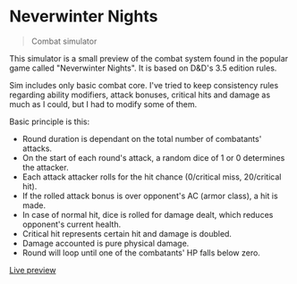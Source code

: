 Neverwinter Nights
===================
> Combat simulator

This simulator is a small preview of the combat system found in the popular game called "Neverwinter Nights". It is based on D&D's 3.5 edition rules.

Sim includes only basic combat core. I've tried to keep consistency rules regarding ability modifiers, attack bonuses, critical hits and damage as much as I could, but I had to modify some of them.

Basic principle is this:

- Round duration is dependant on the total number of combatants' attacks.
- On the start of each round's attack, a random dice of 1 or 0 determines the attacker.
- Each attack attacker rolls for the hit chance (0/critical miss, 20/critical hit).
- If the rolled attack bonus is over opponent's AC (armor class), a hit is made.
- In case of normal hit, dice is rolled for damage dealt, which reduces opponent's current health.
- Critical hit represents certain hit and damage is doubled.
- Damage accounted is pure physical damage.
- Round will loop until one of the combatants' HP falls below zero.

[Live preview](http://davidlazic.github.io/nwn-combat-sim/)
